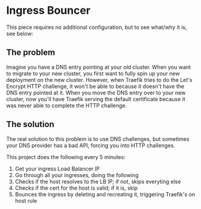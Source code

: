 # Ingress Bouncer

This piece requires no additional configuration, but to see what/why it is, see below:

## The problem

Imagine you have a DNS entry pointing at your old cluster. When you want to migrate to your new cluster, you first want to fully spin up your new deployment on the new cluster. However, when Traefik tries to do the Let's Encrypt HTTP challenge, it won't be able to because it doesn't have the DNS entry pointed at it. When you move the DNS entry over to your new cluster, now you'll have Traefik serving the default certificate because it was never able to complete the HTTP challenge.

## The solution

The real solution to this problem is to use DNS challenges, but sometimes your DNS provider has a bad API, forcing you into HTTP challenges.

This project does the following every 5 minutes:

1. Get your ingress Load Balancer IP
2. Go through all your ingresses, doing the following
3. Checks if the host resolves to the LB IP; if not, skips everyting else
4. Checks if the cert for the host is valid; if it is, skip
5. Bounces the ingress by deleting and recreating it, triggering Traefik's on host rule
